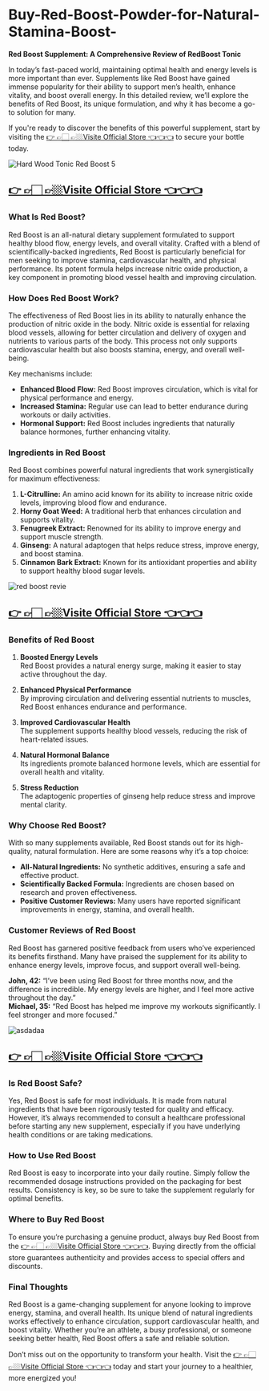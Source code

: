# Buy-Red-Boost-Powder-for-Natural-Stamina-Boost-

**Red Boost Supplement: A Comprehensive Review of RedBoost Tonic**  

In today’s fast-paced world, maintaining optimal health and energy levels is more important than ever. Supplements like Red Boost have gained immense popularity for their ability to support men’s health, enhance vitality, and boost overall energy. In this detailed review, we’ll explore the benefits of Red Boost, its unique formulation, and why it has become a go-to solution for many.  

If you're ready to discover the benefits of this powerful supplement, start by visiting the [👉 👉🏻 👉🏼Visite Official Store 👈👈👈](https://tinyurl.com/zdyk95zm) to secure your bottle today.  

![Hard Wood Tonic Red Boost 5](https://github.com/user-attachments/assets/074f3e41-d4ba-4123-a4fe-93714a67f7f9)  
## [👉 👉🏻 👉🏼Visite Official Store 👈👈👈](https://tinyurl.com/zdyk95zm)  

### What Is Red Boost?  

Red Boost is an all-natural dietary supplement formulated to support healthy blood flow, energy levels, and overall vitality. Crafted with a blend of scientifically-backed ingredients, Red Boost is particularly beneficial for men seeking to improve stamina, cardiovascular health, and physical performance. Its potent formula helps increase nitric oxide production, a key component in promoting blood vessel health and improving circulation.  

### How Does Red Boost Work?  

The effectiveness of Red Boost lies in its ability to naturally enhance the production of nitric oxide in the body. Nitric oxide is essential for relaxing blood vessels, allowing for better circulation and delivery of oxygen and nutrients to various parts of the body. This process not only supports cardiovascular health but also boosts stamina, energy, and overall well-being.  

Key mechanisms include:  
- **Enhanced Blood Flow:** Red Boost improves circulation, which is vital for physical performance and energy.  
- **Increased Stamina:** Regular use can lead to better endurance during workouts or daily activities.  
- **Hormonal Support:** Red Boost includes ingredients that naturally balance hormones, further enhancing vitality.  

### Ingredients in Red Boost  

Red Boost combines powerful natural ingredients that work synergistically for maximum effectiveness:  
1. **L-Citrulline:** An amino acid known for its ability to increase nitric oxide levels, improving blood flow and endurance.  
2. **Horny Goat Weed:** A traditional herb that enhances circulation and supports vitality.  
3. **Fenugreek Extract:** Renowned for its ability to improve energy and support muscle strength.  
4. **Ginseng:** A natural adaptogen that helps reduce stress, improve energy, and boost stamina.  
5. **Cinnamon Bark Extract:** Known for its antioxidant properties and ability to support healthy blood sugar levels.  

![red boost revie](https://github.com/user-attachments/assets/ff34ebd0-d9a0-483d-9408-601a0e81cac9)  
## [👉 👉🏻 👉🏼Visite Official Store 👈👈👈](https://tinyurl.com/zdyk95zm)  

### Benefits of Red Boost  

1. **Boosted Energy Levels**  
Red Boost provides a natural energy surge, making it easier to stay active throughout the day.  

2. **Enhanced Physical Performance**  
By improving circulation and delivering essential nutrients to muscles, Red Boost enhances endurance and performance.  

3. **Improved Cardiovascular Health**  
The supplement supports healthy blood vessels, reducing the risk of heart-related issues.  

4. **Natural Hormonal Balance**  
Its ingredients promote balanced hormone levels, which are essential for overall health and vitality.  

5. **Stress Reduction**  
The adaptogenic properties of ginseng help reduce stress and improve mental clarity.  

### Why Choose Red Boost?  

With so many supplements available, Red Boost stands out for its high-quality, natural formulation. Here are some reasons why it’s a top choice:  
- **All-Natural Ingredients:** No synthetic additives, ensuring a safe and effective product.  
- **Scientifically Backed Formula:** Ingredients are chosen based on research and proven effectiveness.  
- **Positive Customer Reviews:** Many users have reported significant improvements in energy, stamina, and overall health.  

### Customer Reviews of Red Boost  

Red Boost has garnered positive feedback from users who’ve experienced its benefits firsthand. Many have praised the supplement for its ability to enhance energy levels, improve focus, and support overall well-being.  

**John, 42:** “I’ve been using Red Boost for three months now, and the difference is incredible. My energy levels are higher, and I feel more active throughout the day.”  
**Michael, 35:** “Red Boost has helped me improve my workouts significantly. I feel stronger and more focused.”  

![asdadaa](https://github.com/user-attachments/assets/fc3a633e-e2a9-45df-915e-510d02f7158f)  
## [👉 👉🏻 👉🏼Visite Official Store 👈👈👈](https://tinyurl.com/zdyk95zm)  

### Is Red Boost Safe?  

Yes, Red Boost is safe for most individuals. It is made from natural ingredients that have been rigorously tested for quality and efficacy. However, it’s always recommended to consult a healthcare professional before starting any new supplement, especially if you have underlying health conditions or are taking medications.  

### How to Use Red Boost  

Red Boost is easy to incorporate into your daily routine. Simply follow the recommended dosage instructions provided on the packaging for best results. Consistency is key, so be sure to take the supplement regularly for optimal benefits.  

### Where to Buy Red Boost  

To ensure you’re purchasing a genuine product, always buy Red Boost from the [👉 👉🏻 👉🏼Visite Official Store 👈👈👈](https://tinyurl.com/zdyk95zm). Buying directly from the official store guarantees authenticity and provides access to special offers and discounts.  

### Final Thoughts  

Red Boost is a game-changing supplement for anyone looking to improve energy, stamina, and overall health. Its unique blend of natural ingredients works effectively to enhance circulation, support cardiovascular health, and boost vitality. Whether you’re an athlete, a busy professional, or someone seeking better health, Red Boost offers a safe and reliable solution.  

Don’t miss out on the opportunity to transform your health. Visit the [👉 👉🏻 👉🏼Visite Official Store 👈👈👈](https://tinyurl.com/zdyk95zm) today and start your journey to a healthier, more energized you!
